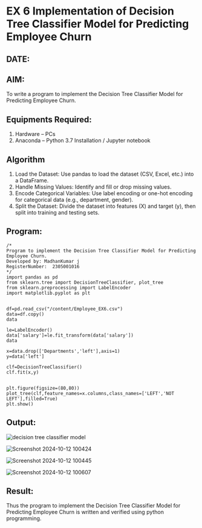 # EX 6 Implementation of Decision Tree Classifier Model for Predicting Employee Churn
## DATE:
## AIM:
To write a program to implement the Decision Tree Classifier Model for Predicting Employee Churn.

## Equipments Required:
1. Hardware – PCs
2. Anaconda – Python 3.7 Installation / Jupyter notebook

## Algorithm
1. Load the Dataset: Use pandas to load the dataset (CSV, Excel, etc.) into a DataFrame.
2. Handle Missing Values: Identify and fill or drop missing values.
3. Encode Categorical Variables: Use label encoding or one-hot encoding for categorical data (e.g., department, gender).
4. Split the Dataset: Divide the dataset into features (X) and target (y), then split into training and testing sets.

## Program:
```
/*
Program to implement the Decision Tree Classifier Model for Predicting Employee Churn.
Developed by: MadhanKumar j
RegisterNumber:  2305001016
*/
import pandas as pd
from sklearn.tree import DecisionTreeClassifier, plot_tree
from sklearn.preprocessing import LabelEncoder
import matplotlib.pyplot as plt


df=pd.read_csv("/content/Employee_EX6.csv")
data=df.copy()
data

le=LabelEncoder()
data['salary']=le.fit_transform(data['salary'])
data

x=data.drop(['Departments','left'],axis=1)
y=data['left']

clf=DecisionTreeClassifier()
clf.fit(x,y)


plt.figure(figsize=(80,80))
plot_tree(clf,feature_names=x.columns,class_names=['LEFT','NOT LEFT'],filled=True)
plt.show()
```

## Output:
![decision tree classifier model](sam.png)

![Screenshot 2024-10-12 100424](https://github.com/user-attachments/assets/f1af08bc-7c72-4538-aa28-674b71554899)

![Screenshot 2024-10-12 100445](https://github.com/user-attachments/assets/fe584324-8f63-44a6-b232-620c741613f4)

![Screenshot 2024-10-12 100607](https://github.com/user-attachments/assets/89174ce9-3376-40f1-9321-33f9e3909126)







## Result:
Thus the program to implement the  Decision Tree Classifier Model for Predicting Employee Churn is written and verified using python programming.
